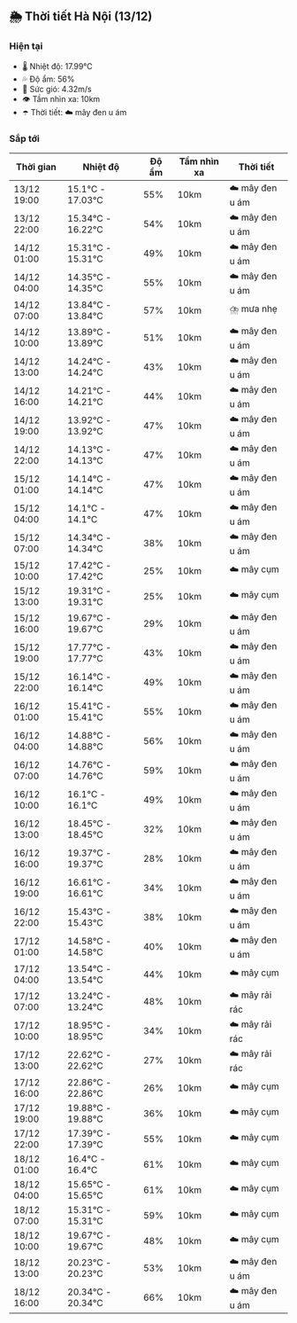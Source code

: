 ## 🌦️ Thời tiết Hà Nội (13/12)

### Hiện tại

- 🌡️ Nhiệt độ: 17.99℃
- 💦 Độ ẩm: 56%
- 💨 Sức gió: 4.32m/s
- 👁️ Tầm nhìn xa: 10km
- ☂️ Thời tiết: ☁️ mây đen u ám

### Sắp tới

| Thời gian | Nhiệt độ | Độ ẩm | Tầm nhìn xa | Thời tiết |
| --- | --- | --- | --- | --- |
| 13/12 19:00 | 15.1℃ - 17.03℃ | 55% | 10km | ☁️ mây đen u ám |
| 13/12 22:00 | 15.34℃ - 16.22℃ | 54% | 10km | ☁️ mây đen u ám |
| 14/12 01:00 | 15.31℃ - 15.31℃ | 49% | 10km | ☁️ mây đen u ám |
| 14/12 04:00 | 14.35℃ - 14.35℃ | 55% | 10km | ☁️ mây đen u ám |
| 14/12 07:00 | 13.84℃ - 13.84℃ | 57% | 10km | ⛈️ mưa nhẹ |
| 14/12 10:00 | 13.89℃ - 13.89℃ | 51% | 10km | ☁️ mây đen u ám |
| 14/12 13:00 | 14.24℃ - 14.24℃ | 43% | 10km | ☁️ mây đen u ám |
| 14/12 16:00 | 14.21℃ - 14.21℃ | 44% | 10km | ☁️ mây đen u ám |
| 14/12 19:00 | 13.92℃ - 13.92℃ | 47% | 10km | ☁️ mây đen u ám |
| 14/12 22:00 | 14.13℃ - 14.13℃ | 47% | 10km | ☁️ mây đen u ám |
| 15/12 01:00 | 14.14℃ - 14.14℃ | 47% | 10km | ☁️ mây đen u ám |
| 15/12 04:00 | 14.1℃ - 14.1℃ | 47% | 10km | ☁️ mây đen u ám |
| 15/12 07:00 | 14.34℃ - 14.34℃ | 38% | 10km | ☁️ mây đen u ám |
| 15/12 10:00 | 17.42℃ - 17.42℃ | 25% | 10km | ☁️ mây cụm |
| 15/12 13:00 | 19.31℃ - 19.31℃ | 25% | 10km | ☁️ mây cụm |
| 15/12 16:00 | 19.67℃ - 19.67℃ | 29% | 10km | ☁️ mây đen u ám |
| 15/12 19:00 | 17.77℃ - 17.77℃ | 43% | 10km | ☁️ mây đen u ám |
| 15/12 22:00 | 16.14℃ - 16.14℃ | 49% | 10km | ☁️ mây đen u ám |
| 16/12 01:00 | 15.41℃ - 15.41℃ | 55% | 10km | ☁️ mây đen u ám |
| 16/12 04:00 | 14.88℃ - 14.88℃ | 56% | 10km | ☁️ mây đen u ám |
| 16/12 07:00 | 14.76℃ - 14.76℃ | 59% | 10km | ☁️ mây đen u ám |
| 16/12 10:00 | 16.1℃ - 16.1℃ | 49% | 10km | ☁️ mây đen u ám |
| 16/12 13:00 | 18.45℃ - 18.45℃ | 32% | 10km | ☁️ mây đen u ám |
| 16/12 16:00 | 19.37℃ - 19.37℃ | 28% | 10km | ☁️ mây đen u ám |
| 16/12 19:00 | 16.61℃ - 16.61℃ | 34% | 10km | ☁️ mây đen u ám |
| 16/12 22:00 | 15.43℃ - 15.43℃ | 38% | 10km | ☁️ mây đen u ám |
| 17/12 01:00 | 14.58℃ - 14.58℃ | 40% | 10km | ☁️ mây đen u ám |
| 17/12 04:00 | 13.54℃ - 13.54℃ | 44% | 10km | ☁️ mây cụm |
| 17/12 07:00 | 13.24℃ - 13.24℃ | 48% | 10km | ☁️ mây rải rác |
| 17/12 10:00 | 18.95℃ - 18.95℃ | 34% | 10km | ☁️ mây rải rác |
| 17/12 13:00 | 22.62℃ - 22.62℃ | 27% | 10km | ☁️ mây rải rác |
| 17/12 16:00 | 22.86℃ - 22.86℃ | 26% | 10km | ☁️ mây cụm |
| 17/12 19:00 | 19.88℃ - 19.88℃ | 36% | 10km | ☁️ mây cụm |
| 17/12 22:00 | 17.39℃ - 17.39℃ | 55% | 10km | ☁️ mây cụm |
| 18/12 01:00 | 16.4℃ - 16.4℃ | 61% | 10km | ☁️ mây cụm |
| 18/12 04:00 | 15.65℃ - 15.65℃ | 61% | 10km | ☁️ mây cụm |
| 18/12 07:00 | 15.31℃ - 15.31℃ | 59% | 10km | ☁️ mây cụm |
| 18/12 10:00 | 19.67℃ - 19.67℃ | 48% | 10km | ☁️ mây cụm |
| 18/12 13:00 | 20.23℃ - 20.23℃ | 53% | 10km | ☁️ mây đen u ám |
| 18/12 16:00 | 20.34℃ - 20.34℃ | 66% | 10km | ☁️ mây đen u ám |
